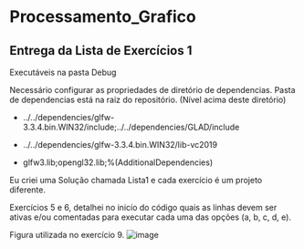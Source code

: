 # Processamento_Grafico

## Entrega da Lista de Exercícios 1 

Executáveis na pasta Debug


Necessário configurar as propriedades de diretório de dependencias. Pasta de dependencias está na raiz do repositório. (Nível acima deste diretório)

- ../../dependencies/glfw-3.3.4.bin.WIN32/include;../../dependencies/GLAD/include

- ../../dependencies/glfw-3.3.4.bin.WIN32/lib-vc2019

- glfw3.lib;opengl32.lib;%(AdditionalDependencies)


Eu criei uma Solução chamada Lista1 e cada exercício é um projeto diferente.

Exercícios 5 e 6, detalhei no inicío do código quais as linhas devem ser ativas e/ou comentadas para executar cada uma das opções (a, b, c, d, e).


Figura utilizada no exercício 9.
![image](https://user-images.githubusercontent.com/58199187/160504018-63ea97fa-002d-474c-be7c-f9d7281a0f52.png)
